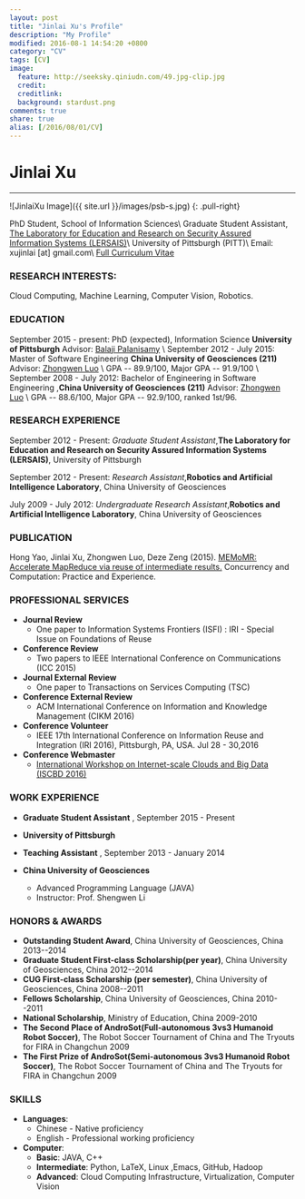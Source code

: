 ```yaml
---
layout: post
title: "Jinlai Xu's Profile"
description: "My Profile"
modified: 2016-08-1 14:54:20 +0800
category: "CV"
tags: [CV]
image:
  feature: http://seeksky.qiniudn.com/49.jpg-clip.jpg
  credit:
  creditlink:
  background: stardust.png
comments: true
share: true
alias: [/2016/08/01/CV]
---
```


# Jinlai Xu
------
![JinlaiXu Image]({{ site.url }}/images/psb-s.jpg)
{: .pull-right}

PhD Student, School of Information Sciences\\
Graduate Student Assistant, [The Laboratory for Education and Research on Security Assured Information Systems (LERSAIS)](http://www.sis.pitt.edu/lersais/index.php)\\
University of Pittsburgh (PITT)\\
Email: xujinlai [at] gmail.com\\
<a href="{{ site.url }}/files/cv_XuJinlai.pdf" class="btn btn-info">Full Curriculum Vitae</a>

### **RESEARCH INTERESTS:**
 Cloud Computing, Machine Learning, Computer Vision, Robotics.


### **EDUCATION**
September 2015 - present: PhD (expected), Information Science  **University of Pittsburgh**      Advisor:  [Balaji Palanisamy](http://www.sis.pitt.edu/bpalan/)
\\
September 2012 - July 2015: Master of Software Engineering  **China University of Geosciences  (211)**      Advisor:  [Zhongwen Luo](http://xgxy.cug.edu.cn/rjgcx/lzw/)
\\
GPA -- 89.9/100, Major GPA -- 91.9/100 \\
September 2008 - July 2012: Bachelor of Engineering in Software Engineering ,**China University of Geosciences  (211)** Advisor:  [Zhongwen Luo](http://xgxy.cug.edu.cn/rjgcx/lzw/)
\\
GPA -- 88.6/100, Major GPA -- 92.9/100, ranked 1st/96.

<!--more-->

### **RESEARCH EXPERIENCE**
September 2012 - Present: *Graduate Student Assistant*,**The Laboratory for Education and Research on Security Assured Information Systems (LERSAIS)**, University of Pittsburgh

September 2012 - Present: *Research Assistant*,**Robotics and Artificial Intelligence Laboratory**, China University of Geosciences

July 2009 - July 2012: *Undergraduate Research Assistant*,**Robotics and Artificial Intelligence Laboratory**, China University of Geosciences

### **PUBLICATION**
Hong Yao, Jinlai Xu, Zhongwen Luo, Deze Zeng (2015). [MEMoMR: Accelerate MapReduce via reuse of intermediate results.](https://www.researchgate.net/publication/282907385_MEMoMR_Accelerate_MapReduce_via_reuse_of_intermediate_results) Concurrency and Computation: Practice and Experience.

### PROFESSIONAL SERVICES
 + **Journal Review**
   + One paper to Information Systems Frontiers (ISFI) : IRI - Special Issue on Foundations of Reuse
 + **Conference Review**
   + Two papers to IEEE International Conference on Communications (ICC 2015)
 + **Journal External Review**
   + One paper to Transactions on Services Computing (TSC)
 + **Conference External Review**
   + ACM International Conference on Information and Knowledge Management (CIKM 2016)
 + **Conference Volunteer**
   +  IEEE 17th International Conference on Information Reuse and Integration (IRI 2016), Pittsburgh, PA, USA.  Jul 28 - 30,2016
 + **Conference Webmaster**
   +  [International Workshop on Internet-scale Clouds and Big Data (ISCBD 2016)](http://iscbd2016.github.io/index.html)

### WORK EXPERIENCE
 + **Graduate Student Assistant** , September 2015 - Present
 + **University of Pittsburgh**

 + **Teaching Assistant** , September 2013 - January 2014
 + **China University of Geosciences**
   + Advanced Programming Language (JAVA)
   + Instructor: Prof. Shengwen Li


### HONORS & AWARDS
 + **Outstanding Student Award**, China University of Geosciences, China       2013--2014
 + **Graduate Student First-class Scholarship(per year)**, China University of Geosciences, China                2012--2014
 + **CUG First-class Scholarship (per semester)**, China University of Geosciences, China       2008--2011
 + **Fellows Scholarship**, China University of Geosciences, China       2010--2011
 + **National Scholarship**, Ministry of Education, China                2009-2010
 + **The Second Place of AndroSot(Full-autonomous 3vs3 Humanoid Robot Soccer)**, The Robot Soccer Tournament of China and The Tryouts for FIRA in Changchun                                    2009
 + **The First Prize of AndroSot(Semi-autonomous 3vs3 Humanoid Robot Soccer)**, The Robot Soccer Tournament of China and The Tryouts for FIRA in Changchun                                      2009

### SKILLS
 + **Languages**:
   + Chinese - Native proficiency
   + English - Professional working proficiency
 + **Computer**:
   + **Basic**: JAVA, C++
   + **Intermediate**: Python, LaTeX, Linux ,Emacs, GitHub, Hadoop
   + **Advanced**: Cloud Computing Infrastructure, Virtualization, Computer Vision
